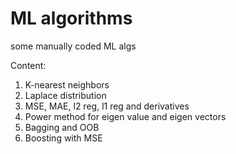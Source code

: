 # ML algorithms
some manually coded ML algs

Content:
1. K-nearest neighbors
1. Laplace distribution
1. MSE, MAE, l2 reg, l1 reg and derivatives
1. Power method for eigen value and eigen vectors
1. Bagging and OOB
1. Boosting with MSE
